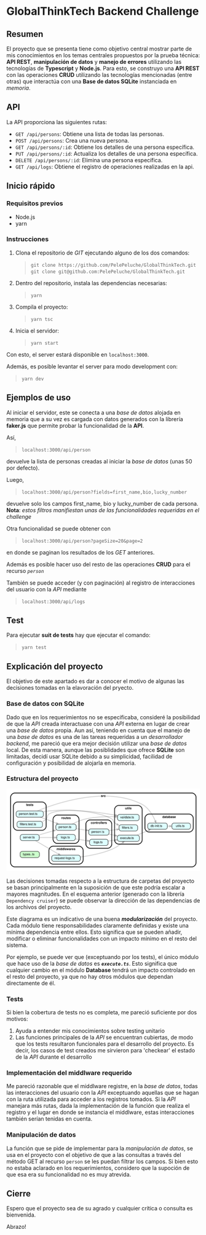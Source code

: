 # GlobalThinkTech Backend Challenge

## Resumen

El proyecto que se presenta tiene como objetivo central mostrar parte de mis conocimientos en los temas centrales propuestos por la prueba técnica: **API REST**, **manipulación de datos** y **manejo de errores** utilizando las tecnologías de **Typescript** y **Node.js**. Para esto, se construyo una **API REST** con las operaciones **CRUD** utilizando las tecnologías mencionadas (entre otras) que interactúa con una **Base de datos SQLite** instanciada en *memoria*. 

## API

La API proporciona las siguientes rutas:

- `GET /api/persons`: Obtiene una lista de todas las personas.
- `POST /api/persons`: Crea una nueva persona.
- `GET /api/persons/:id`: Obtiene los detalles de una persona específica.
- `PUT /api/persons/:id`: Actualiza los detalles de una persona específica.
- `DELETE /api/persons/:id`: Elimina una persona específica.
- `GET /api/logs`: Obtiene el registro de operaciones realizadas en la api.


## Inicio rápido 

### Requisitos previos

- Node.js
- yarn

### Instrucciones

1. Clona el repositorio de *GIT* ejecutando alguno de los dos comandos:
   > `git clone https://github.com/PelePeluche/GlobalThinkTech.git`
   > `git clone git@github.com:PelePeluche/GlobalThinkTech.git`

2. Dentro del repositorio, instala las dependencias necesarias:
   > `yarn`

3. Compila el proyecto:
   > `yarn tsc`

4. Inicia el servidor:
   > `yarn start`

Con esto, el server estará disponible en `localhost:3000`.

Además, es posible levantar el server para modo development con:

> `yarn dev`

## Ejemplos de uso

Al iniciar el servidor, este se conecta a una *base de datos* alojada en memoria que a su vez es cargada con datos generados con la librería **faker.js** que permite probar la funcionalidad de la **API**.

Así, 

> `localhost:3000/api/person`

devuelve la lista de personas creadas al iniciar la *base de datos* (unas 50 por defecto).

Luego,

> `localhost:3000/api/person?fields=first_name,bio,lucky_number`

devuelve solo los campos first_name, bio y lucky_number de cada persona. **Nota**: *estos filtros manifiestan unas de las funcionalidades requeridas en el challenge*

Otra funcionalidad se puede obtener con

> `localhost:3000/api/person?pageSize=20&page=2`

en donde se paginan los resultados de los *GET* anteriores. 

Además es posible hacer uso del resto de las operaciones **CRUD** para el recurso *`person`*

También se puede acceder (y con paginación) al registro de interacciones del usuario  con la *API* mediante 

> `localhost:3000/api/logs`

## Test

Para ejecutar **suit de tests** hay que ejecutar el comando:

> `yarn test`

## Explicación del proyecto

El objetivo de este apartado es dar a conocer el motivo de algunas las decisiones tomadas en la elavoración del pryecto.

### Base de datos con SQLite

Dado que en los requerimientos no se especificaba, consideré la posibilidad de que la *API* creada interactuase con una *API* externa en lugar de crear una *base de datos* propia. Aun así, teniendo en cuenta que el manejo de una *base de datos* es una de las tareas requeridas a un *desarrollador backend*, me pareció que era mejor decisión utilizar una *base de datos* local. De esta manera, aunque las posiblidades que ofrece **SQLite** son limitadas, decidí usar SQLite debido a su simplicidad, facilidad de configuración y posibilidad de alojarla en memoria. 

### Estructura del proyecto

![Estructura de carpetas](./dependency-graph.svg)

Las decisiones tomadas respecto a la estructura de carpetas del proyecto se basan principalmente en la suposición de que este podría escalar a mayores magnitudes. En el esquema anterior (generado con la librería `Dependency cruiser`) se puede observar la dirección de las dependencias de los archivos del proyecto.

Este diagrama es un indicativo de una buena ***modularización*** del proyecto. Cada módulo tiene responsabilidades claramente definidas y existe una mínima dependencia entre ellos. Esto significa que se pueden añadir, modificar o eliminar funcionalidades con un impacto mínimo en el resto del sistema.

Por ejemplo, se puede ver que (exceptuando por los tests), el único módulo que hace uso de la *base de datos* es ***`execute.ts`***. Esto significa que cualquier cambio en el módulo **Database** tendrá un impacto controlado en el resto del proyecto, ya que no hay otros módulos que dependan directamente de él.

### Tests

Si bien la cobertura de tests no es completa, me pareció suficiente por dos motivos:
1. Ayuda a entender mis conocimientos sobre testing unitario
2. Las funciones principales de la *API* se encuentran cubiertas, de modo que los tests resultaron funcionales para el desarrollo del proyecto. Es decir, los casos de test creados me sirvieron para 'checkear' el estado de la *API* durante el desarrollo

### Implementación del middlware requerido

Me pareció razonable que el middlware registre, en la *base de datos*, todas las interacciones del usuario con la *API* exceptuando aquellas que se hagan con la ruta utilizada para acceder a los registros tomados. Si la *API* manejara más rutas, dada la implementación de la función que realiza el registro y el lugar en donde se instancia el middlware, estas interacciones también serían tenidas en cuenta.

### Manipulación de datos

La función que se pide de implementar para la *manipulación de datos*, se usa en el proyecto con el objetivo de que a las consultas a través del método GET al recurso `person` se les puedan filtrar los campos. Si bien esto no estaba aclarado en los requerimientos, considero que la supoción de que esa era su funcionalidad no es muy atrevida.


## Cierre

Espero que el proyecto sea de su agrado y cualquier crítica o consulta es bienvenida. 

Abrazo!

